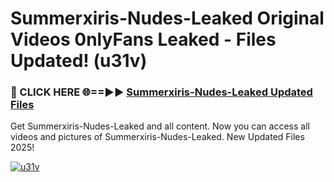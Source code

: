 # Summerxiris-Nudes-Leaked Original Videos 0nlyFans Leaked - Files Updated! (u31v)

<h3>🔴 CLICK HERE 🌐==►► <a href="https://tinyurl.com/4mcuefdz" rel="nofollow">Summerxiris-Nudes-Leaked Updated Files</a></h3>

Get Summerxiris-Nudes-Leaked and all content. Now you can access all videos and pictures of Summerxiris-Nudes-Leaked. New Updated Files 2025!

[![u31v](https://i.imgur.com/StAQSOY.gif)](https://tinyurl.com/4mcuefdz)
